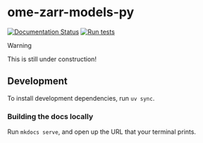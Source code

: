 # ome-zarr-models-py

[![Documentation Status](https://readthedocs.org/projects/ome-zarr-models-py/badge/?version=latest)](https://ome-zarr-models-py.readthedocs.io/en/latest/?badge=latest)
[![Run tests](https://github.com/BioImageTools/ome-zarr-models-py/actions/workflows/python-package.yml/badge.svg?branch=main)](https://github.com/BioImageTools/ome-zarr-models-py/actions/workflows/python-package.yml)

> [!WARNING]
> This is still under construction!

## Development

To install development dependencies, run `uv sync`.

### Building the docs locally

Run `mkdocs serve`, and open up the URL that your terminal prints.
